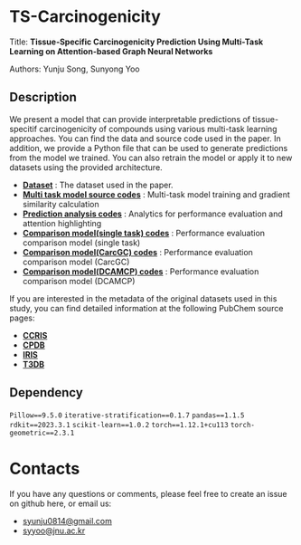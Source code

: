 # TS-Carcinogenicity

Title: **Tissue-Specific Carcinogenicity Prediction Using Multi-Task Learning on Attention-based Graph Neural Networks**

Authors: Yunju Song, Sunyong Yoo

## Description

We present a model that can provide interpretable predictions of tissue-specitif carcinogenicity of compounds using various multi-task learning approaches.
You can find the data and source code used in the paper.
In addition, we provide a Python file that can be used to generate predictions from the model we trained.
You can also retrain the model or apply it to new datasets using the provided architecture.

- **[Dataset](https://github.com/bmil-jnu/TS-Carcinogenicity/tree/main/data)** : The dataset used in the paper.
- **[Multi task model source codes](https://github.com/bmil-jnu/TS-Carcinogenicity/tree/main/model/multi_task)** : Multi-task model training and gradient similarity calculation 
- **[Prediction analysis codes](https://github.com/bmil-jnu/TS-Carcinogenicity/tree/main/model/multi_task)** : Analytics for performance evaluation and attention highlighting
- **[Comparison model(single task) codes](https://github.com/bmil-jnu/TS-Carcinogenicity/tree/main/model/single_task)** : Performance evaluation comparison model (single task)
- **[Comparison model(CarcGC) codes](https://github.com/bmil-jnu/TS-Carcinogenicity/tree/main/model/CarcGC)** : Performance evaluation comparison model (CarcGC)
- **[Comparison model(DCAMCP) codes](https://github.com/bmil-jnu/TS-Carcinogenicity/tree/main/model/DCAMCP)** : Performance evaluation comparison model (DCAMCP)
  
If you are interested in the metadata of the original datasets used in this study, you can find detailed information at the following PubChem source pages:
- **[CCRIS](https://pubchem.ncbi.nlm.nih.gov/source/22070)** 
- **[CPDB](https://pubchem.ncbi.nlm.nih.gov/source/25294)**  
- **[IRIS](https://pubchem.ncbi.nlm.nih.gov/source/EPA%20Integrated%20Risk%20Information%20System%20(IRIS))** 
- **[T3DB](https://pubchem.ncbi.nlm.nih.gov/source/Toxin%20and%20Toxin%20Target%20Database%20(T3DB))** 

## Dependency

`Pillow==9.5.0`
`iterative-stratification==0.1.7`
`pandas==1.1.5`
`rdkit==2023.3.1`
`scikit-learn==1.0.2`
`torch==1.12.1+cu113`
`torch-geometric==2.3.1`


# Contacts

If you have any questions or comments, please feel free to create an issue on github here, or email us:

- syunju0814@gmail.com
- syyoo@jnu.ac.kr
